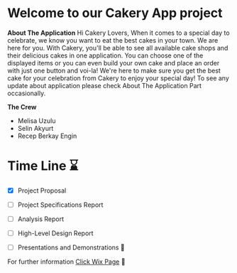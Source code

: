 
# Welcome to our Cakery App project

**About The Application**
Hi Cakery Lovers,
When it comes to a special day to celebrate, we know you want to eat the best cakes in your town. We are here for you. With Cakery, you'll be able to see all available cake shops and their delicious cakes in one application. You can choose one of the displayed items or you can even build your own cake and place an order with just one button and voi-la!  We're here to make sure you get the best cake for your celebration from Cakery to enjoy your special day! To see any update about application please check About The Application Part occasionally.

**The Crew**
- Melisa Uzulu
- Selin Akyurt
- Recep Berkay Engin

# Time Line ⌛
- [x] Project Proposal
- [ ] Project Specifications Report
- [ ] Analysis Report
- [ ] High-Level Design Report
- [ ] Presentations and Demonstrations 🎉


For further information [Click Wix Page](https://oursitetedu.wixsite.com/cakeryapp) 🎂
